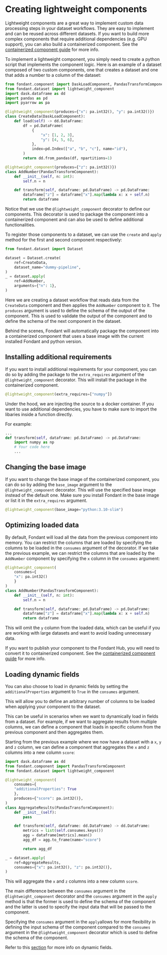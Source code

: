 # Creating lightweight components

Lightweight components are a great way to implement custom data processing steps in your dataset workflows. 
They are easy to implement and can be reused across different datasets. If you want to 
build more complex components that require additional dependencies (e.g. GPU support), you can
also build a containerized component. See the [containerized component guide](../components/containerized_components.md) for more info.

To implement a lightweight component, you simply need to create a python script that implements 
the component logic. Here is an example of a dataset composed of two custom components,
one that creates a dataset and one that adds a number to a column of the dataset:

```python title="dataset.py"
from fondant.component import DaskLoadComponent, PandasTransformComponent
from fondant.dataset import lightweight_component
import dask.dataframe as dd
import pandas as pd
import pyarrow as pa

@lightweight_component(produces={"x": pa.int32(), "y": pa.int32()})
class CreateData(DaskLoadComponent):
    def load(self) -> dd.DataFrame:
        df = pd.DataFrame(
            {
                "x": [1, 2, 3],
                "y": [4, 5, 6],
            },
            index=pd.Index(["a", "b", "c"], name="id"),
        )
        return dd.from_pandas(df, npartitions=1)

@lightweight_component(produces={"z": pa.int32()})
class AddNumber(PandasTransformComponent):
    def __init__(self, n: int):
        self.n = n

    def transform(self, dataframe: pd.DataFrame) -> pd.DataFrame:
        dataframe["z"] = dataframe["x"].map(lambda x: x + self.n)
        return dataframe
```

Notice that we use the `@lightweight_component` decorator to define our components. This decorator
is used to package the component into a containerized component and can also be used to 
define additional functionalities.

To register those components to a dataset, we can use the `create` and `apply` method for the 
first and second component respectively:

```python title="datast.py"
from fondant.dataset import Dataset

dataset = Dataset.create(
    ref=CreateData,
    dataset_name="dummy-pipeline",
)
_ = dataset.apply(
    ref=AddNumber,
    arguments={"n": 1},
)
```

Here we are creating a dataset workflow that reads data from the `CreateData` component and then applies
the `AddNumber` component to it. The `produces` argument is used to define the schema of the output
of the component. This is used to validate the output of the component and to define the schema
of the next component in the dataset.

Behind the scenes, Fondant will automatically package the component into a containerized component that
uses a base image with the current installed Fondant and python version.

## Installing additional requirements

If you want to install additional requirements for your component, you can do so by adding the 
package to the `extra_requires` argument of the `@lightweight_component` decorator. This will
install the package in the containerized component.

```python title="dataset.py"
@lightweight_component(extra_requires=["numpy"])
```

Under the hood, we are injecting the source to a docker container. If you want to use additional 
dependencies, you have to make sure to import the libaries inside a function directly.

For example: 
```python title="dataset.py"
...
def transform(self, dataframe: pd.DataFrame) -> pd.DataFrame:
    import numpy as np
    # Your code here
    ...
```

## Changing the base image

If you want to change the base image of the containerized component, you can do so by adding the
`base_image` argument to the `@lightweight_component` decorator. This will use the specified base
image instead of the default one. Make sure you install Fondant in the base image or list it 
in the `extra_requires` argument.

```python title="dataset.py"
@lightweight_component(base_image="python:3.10-slim")
```

## Optimizing loaded data
By default, Fondant will load all the data from the previous component into memory. You can 
restrict the columns that are loaded by specifying the columns to be loaded in the `consumes` argument
of the decorator. 
If we take the previous example, we can restrict the columns that are loaded by the `AddNumber` component
by specifying the `x` column in the `consumes` argument:

```python title="dataset.py"
@lightweight_component(
    consumes={
    "x": pa.int32()
    }
)
class AddNumber(PandasTransformComponent):
    def __init__(self, n: int):
        self.n = n

    def transform(self, dataframe: pd.DataFrame) -> pd.DataFrame:
        dataframe["z"] = dataframe["x"].map(lambda x: x + self.n)
        return dataframe
```

This will omit the `y` column from the loaded data, which can be useful if you are working with large
datasets and want to avoid loading unnecessary data.

If you want to publish your component to the Fondant Hub, you will need to convert 
it to containerized component. See the [containerized component guide](../components/containerized_components.md) for more info.

## Loading dynamic fields

You can also choose to load in dynamic fields by setting the `additionalProperties` argument to `True` in the `consumes` argument.   

This will allow you to define an arbitrary number of columns to be loaded when applying your component to the dataset.  

This can be useful in scenarios when we want to dynamically load in fields from a dataset. For example, if we want to aggregate results 
from multiple columns, we can define a component that loads in specific column from the previous component and then aggregates them.   

Starting  from the previous example where we now have a dataset with a `x`, `y` and `z` column, we can define a component that aggregates
the `x` and `z` columns into a new column `score`:

```python
import dask.dataframe as dd
from fondant.component import PandasTransformComponent
from fondant.dataset import lightweight_component

@lightweight_component(
    consumes={
    "additionalProperties": True
    },
    produces={"score": pa.int32()},
)
class AggregateResults(PandasTransformComponent):
    def __init__(self):
        pass

    def transform(self, dataframe: dd.DataFrame) -> dd.DataFrame:
        metrics = list(self.consumes.keys())
        agg = dataframe[metrics].mean()
        agg_df = agg.to_frame(name="score")

        return agg_df

_ = dataset.apply(
    ref=AggregateResults,
    consumes={"x": pa.int32(), "z": pa.int32()},
)
```

This will aggregate the `x` and `z` columns into a new column `score`.

The main difference between the `consumes` argument in the `@lightweight_component` decorator and the `consumes` argument in the `apply` method is that the former is used to define the
schema of the component and the latter is used to specify the input data that will be passed to the component.  
  
Specifying the `consumes` argument in the `apply`allows for more flexibility in defining the input schema of the component 
compared to the `consumes` argument in the `@lightweight_component` decorator which is used to define the schema of the component.

Refer to this [section](../components/component_spec.md#dynamic-fields) for more info
on dynamic fields.
